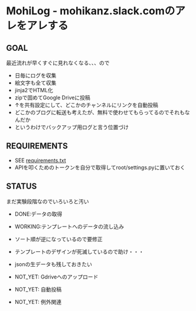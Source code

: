 # MohiLog - mohikanz.slack.comのアレをアレする
## GOAL
最近流れが早くすぐに見れなくなる、、、ので
- 日毎にログを収集
- 絵文字も全て収集
- jinja2でHTML化
- zipで固めてGoogle Driveに投稿
- ↑を共有設定にして、どこかのチャンネルにリンクを自動投稿
- どこかのブログに転送も考えたが、無料で使わせてもらってるのでそれもなんだか
- というわけでバックアップ用ログと言う位置づけ

## REQUIREMENTS
- SEE [requirements.txt](https://github.com/mohikanz/MohiLog/blob/master/requirements.txt)
- APIを叩くためのトークンを自分で取得してroot/settings.pyに置いておく

## STATUS
まだ実験段階なのでいろいろと汚い

- DONE:データの取得

- WORKING:テンプレートへのデータの流し込み
- ソート順が逆になっているので要修正
- テンプレートのデザインが死滅しているので助け・・・
- jsonの生データも残しておきたい
- NOT_YET: Gdriveへのアップロード
- NOT_YET: 自動投稿
- NOT_YET: 例外関連

